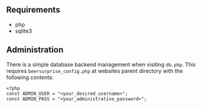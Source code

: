 Requirements
------------
* php
* sqlite3

Administration
--------------
There is a simple database backend management when visiting `db.php`.
This requires `beersurprise_config.php` at websites parent directory with the following contents:
```
<?php
const ADMIN_USER = "<your_desired_username>";
const ADMIN_PASS = "<your_administrative_password>";
```
